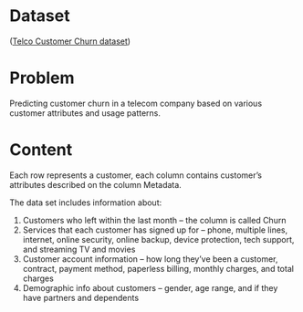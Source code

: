 # Dataset 
 ([Telco Customer Churn dataset](https://www.kaggle.com/datasets/blastchar/telco-customer-churn))

# Problem
Predicting customer churn in a telecom company based on various customer attributes and usage patterns.


# Content

Each row represents a customer, each column contains customer’s attributes described on the column Metadata.

The data set includes information about:

1. Customers who left within the last month – the column is called Churn
2. Services that each customer has signed up for – phone, multiple lines, internet, online security, online backup, device protection, tech support, and streaming TV and movies
3. Customer account information – how long they’ve been a customer, contract, payment method, paperless billing, monthly charges, and total charges
4. Demographic info about customers – gender, age range, and if they have partners and dependents